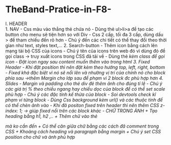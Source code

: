 # TheBand-Pratice-in-F8-
I. HEADER	
	1. NAV
		- Css màu vào thẳng thẻ chứa nó
		- Dùng thẻ ul>li>a để tạo các button cho menu sẽ tiện hơn so với Div
		- Css 2 cấp, tối đa 3 cấp, dùng dấu > để tham chiếu đến rõ hơn
		- Chú ý đến các chi tiết có thể thay đổi theo thời gian như text, styles text,...
  2. Search-button
		- Thêm icon bằng cách lên mạng tải bộ CSS của icons
		- Chú ý tên của icons trên web đó vì dùng đó để gọi class -> truy xuất icons trong CSS đã tải về
		- Dùng thẻ <i> kèm class để gọi icon
		- Đặt icon ngay sau content muốn thêm vào trong html
	3. Fixed Header
		- Khi đặt position thì nên đặt kèm theo hướng top, left, right, bottom
		- Fixed khá đặc biệt vì nó sẽ nổi lên và nhường vị trí của chính nó cho block phía sau ->thêm Margin cho lớp sau để phạm vi 2 block đc phù hợp hơn
	4. Slides
		- Margin và padding cho thẻ div đẻ thêm ảnh cho đúng tỉ lệ
		- Chú ý các giá trị % theo chiều ngang hay chiều dọc của block để có thể set scale phù hợp
		-	Chú ý các đặc tính kế thừa của block
		- Soi devtools check kĩ phạm vi từng block
		-	Dùng Css background kèm url() và các thuộc tính để có thể chèn ảnh vào 
		- Khi đã positon fixed trên header thì nên thêm CSS z-index: 1; -> giúp fixed nổi trên các block khác
		- CHỮ TRONG ẢNH
			+	Tạo heading bằng h1, h2 ,..
			+ Thêm chữ vào thẻ <div> mà ko cần đến <pr> 
			+ Có thể căn giữa chữ bằng các cách đã comment trong CSS
			+ Khoảng cách heading và paragraph bằng margin
			+ Chú ý set CSS position cho chữ và ảnh phủ hợp 